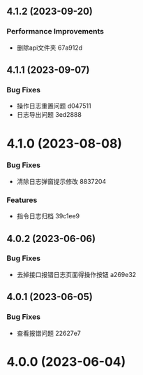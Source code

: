 ## 4.1.2 (2023-09-20)


### Performance Improvements

* 删除api文件夹 67a912d

## 4.1.1 (2023-09-07)


### Bug Fixes

* 操作日志重置问题 d047511
* 日志导出问题 3ed2888

# 4.1.0 (2023-08-08)


### Bug Fixes

* 清除日志弹窗提示修改 8837204


### Features

* 指令日志归档 39c1ee9

## 4.0.2 (2023-06-06)


### Bug Fixes

* 去掉接口报错日志页面得操作按钮 a269e32

## 4.0.1 (2023-06-05)


### Bug Fixes

* 查看报错问题 22627e7

# 4.0.0 (2023-06-04)
